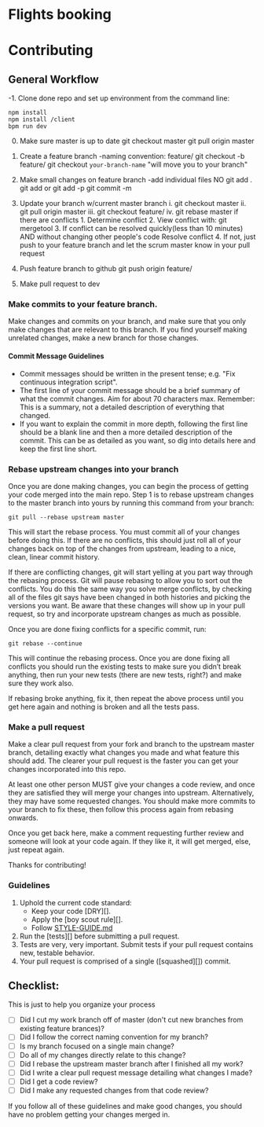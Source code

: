 # Flights booking

# Contributing

## General Workflow

-1. Clone done repo and set up environment
from the command line:

    npm install
    npm install /client
    bpm run dev

0. Make sure master is up to date
   git checkout master
   git pull origin master

1. Create a feature branch
   -naming convention: feature/<name of feature>
   git checkout -b feature/<name of feature>
   git checkout `your-branch-name` "will move you to your branch"

2. Make small changes on feature branch
   -add individual files NO git add .
   git add <file name>
   or git add -p
   git commit -m <your comment>

3. Update your branch w/current master branch
   i. git checkout master
   ii. git pull origin master
   iii. git checkout feature/<name of feature>
   iv. git rebase master
   if there are conflicts 1. Determine conflict 2. View conflict with:
   git mergetool 3. If conflict can be resolved quickly(less than 10 minutes) AND without changing other people's code
   Resolve conflict 4. If not, just push to your feature branch and let the scrum master know in your pull request

4. Push feature branch to github
   git push origin feature/<name of feature>

5. Make pull request to dev

### Make commits to your feature branch.

Make changes and commits on your branch, and make sure that you
only make changes that are relevant to this branch. If you find
yourself making unrelated changes, make a new branch for those
changes.

#### Commit Message Guidelines

- Commit messages should be written in the present tense; e.g. "Fix continuous
  integration script".
- The first line of your commit message should be a brief summary of what the
  commit changes. Aim for about 70 characters max. Remember: This is a summary,
  not a detailed description of everything that changed.
- If you want to explain the commit in more depth, following the first line should
  be a blank line and then a more detailed description of the commit. This can be
  as detailed as you want, so dig into details here and keep the first line short.

### Rebase upstream changes into your branch

Once you are done making changes, you can begin the process of getting
your code merged into the main repo. Step 1 is to rebase upstream
changes to the master branch into yours by running this command
from your branch:

```
git pull --rebase upstream master
```

This will start the rebase process. You must commit all of your changes
before doing this. If there are no conflicts, this should just roll all
of your changes back on top of the changes from upstream, leading to a
nice, clean, linear commit history.

If there are conflicting changes, git will start yelling at you part way
through the rebasing process. Git will pause rebasing to allow you to sort
out the conflicts. You do this the same way you solve merge conflicts,
by checking all of the files git says have been changed in both histories
and picking the versions you want. Be aware that these changes will show
up in your pull request, so try and incorporate upstream changes as much
as possible.

Once you are done fixing conflicts for a specific commit, run:

```
git rebase --continue
```

This will continue the rebasing process. Once you are done fixing all
conflicts you should run the existing tests to make sure you didn’t break
anything, then run your new tests (there are new tests, right?) and
make sure they work also.

If rebasing broke anything, fix it, then repeat the above process until
you get here again and nothing is broken and all the tests pass.

### Make a pull request

Make a clear pull request from your fork and branch to the upstream master
branch, detailing exactly what changes you made and what feature this
should add. The clearer your pull request is the faster you can get
your changes incorporated into this repo.

At least one other person MUST give your changes a code review, and once
they are satisfied they will merge your changes into upstream. Alternatively,
they may have some requested changes. You should make more commits to your
branch to fix these, then follow this process again from rebasing onwards.

Once you get back here, make a comment requesting further review and
someone will look at your code again. If they like it, it will get merged,
else, just repeat again.

Thanks for contributing!

### Guidelines

1. Uphold the current code standard:
   - Keep your code [DRY][].
   - Apply the [boy scout rule][].
   - Follow [STYLE-GUIDE.md](STYLE-GUIDE.md)
1. Run the [tests][] before submitting a pull request.
1. Tests are very, very important. Submit tests if your pull request contains
   new, testable behavior.
1. Your pull request is comprised of a single ([squashed][]) commit.

## Checklist:

This is just to help you organize your process

- [ ] Did I cut my work branch off of master (don't cut new branches from existing feature brances)?
- [ ] Did I follow the correct naming convention for my branch?
- [ ] Is my branch focused on a single main change?
- [ ] Do all of my changes directly relate to this change?
- [ ] Did I rebase the upstream master branch after I finished all my
      work?
- [ ] Did I write a clear pull request message detailing what changes I made?
- [ ] Did I get a code review?
- [ ] Did I make any requested changes from that code review?

If you follow all of these guidelines and make good changes, you should have
no problem getting your changes merged in.

<!-- Links -->

[style guide]: https://github.com/hackreactor-labs/style-guide
[n-queens]: https://github.com/hackreactor-labs/n-queens
[underbar]: https://github.com/hackreactor-labs/underbar
[curriculum workflow diagram]: http://i.imgur.com/p0e4tQK.png
[cons of merge]: https://f.cloud.github.com/assets/1577682/1458274/1391ac28-435e-11e3-88b6-69c85029c978.png
[bookstrap]: https://github.com/hackreactor/bookstrap
[taser]: https://github.com/hackreactor/bookstrap
[tools workflow diagram]: http://i.imgur.com/kzlrDj7.png
[git flow]: http://nvie.com/posts/a-successful-git-branching-model/
[github flow]: http://scottchacon.com/2011/08/31/github-flow.html
[squash]: http://gitready.com/advanced/2009/02/10/squashing-commits-with-rebase.html
